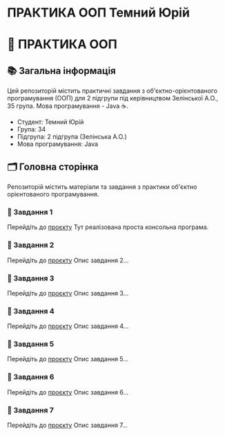 # ПРАКТИКА ООП Темний Юрій 
# 🌟 ПРАКТИКА ООП

## 📚 Загальна інформація

Цей репозиторій містить практичні завдання з об'єктно-орієнтованого програмування (ООП) для 2 підгрупи під керівництвом Зелінської А.О., 35 група. Мова програмування - Java ☕.

- Студент: Темний Юрій
- Група: 34
- Підгрупа: 2 підгрупа (Зелінська А.О.)
- Мова програмування: Java

## 🗂️ Головна сторінка

Репозиторій містить матеріали та завдання з практики об'єктно орієнтованого програмування.

### 📝 Завдання 1
Перейдіть до [проєкту](URL)
Тут реалізована проста консольна програма.

### 📝 Завдання 2
Перейдіть до [проєкту](URL)
Опис завдання 2...

### 📝 Завдання 3
Перейдіть до [проєкту](URL)
Опис завдання 3...

### 📝 Завдання 4
Перейдіть до [проєкту](URL)
Опис завдання 4...

### 📝 Завдання 5
Перейдіть до [проєкту](URL)
Опис завдання 5...

### 📝 Завдання 6
Перейдіть до [проєкту](URL)
Опис завдання 6...

### 📝 Завдання 7
Перейдіть до [проєкту](URL)
Опис завдання 7...
